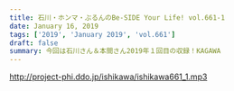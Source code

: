 ```yaml
---
title: 石川・ホンマ・ぶるんのBe-SIDE Your Life! vol.661-1
date: January 16, 2019
tags: ['2019', 'January 2019', 'vol.661']
draft: false
summary: 今回は石川さん＆本間さん2019年１回目の収録！KAGAWA
---
```


http://project-phi.ddo.jp/ishikawa/ishikawa661_1.mp3